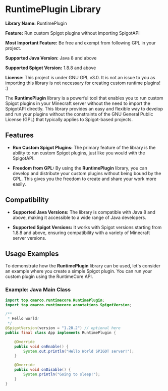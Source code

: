 # RuntimePlugin Library

**Library Name:** RuntimePlugin

**Feature:** Run custom Spigot plugins without importing SpigotAPI

**Most Important Feature:** Be free and exempt from following GPL in your project.

**Supported Java Version:** Java 8 and above

**Supported Spigot Version:** 1.8.8 and above

**License:** This project is under GNU GPL v3.0. It is not an issue to you as importing this library is not necessary for creating custom runtime plugins! :)

The **RuntimePlugin** library is a powerful tool that enables you to run custom Spigot plugins in your Minecraft server without the need to import the SpigotAPI directly. This library provides an easy and flexible way to develop and run your plugins without the constraints of the GNU General Public License (GPL) that typically applies to Spigot-based projects.

## Features

- **Run Custom Spigot Plugins:** The primary feature of the library is the ability to run custom Spigot plugins, just like you would with the SpigotAPI.

- **Freedom from GPL:** By using the **RuntimePlugin** library, you can develop and distribute your custom plugins without being bound by the GPL. This gives you the freedom to create and share your work more easily.

## Compatibility

- **Supported Java Versions:** The library is compatible with Java 8 and above, making it accessible to a wide range of Java developers.

- **Supported Spigot Versions:** It works with Spigot versions starting from 1.8.8 and above, ensuring compatibility with a variety of Minecraft server versions.

## Usage Examples

To demonstrate how the **RuntimePlugin** library can be used, let's consider an example where you create a simple Spigot plugin. You can run your custom plugin using the RuntimeCore API.

### Example: Java Main Class

```java
import top.cmarco.runtimecore.RuntimePlugin;
import top.cmarco.runtimecore.annotations.SpigotVersion;

/**
 * Hello world!
 */
@SpigotVersion(version = "1.20.2") // optional here
public final class App implements RuntimePlugin {

    @Override
    public void onEnable() {
        System.out.println("Hello World SPIGOT server!");
    }

    @Override
    public void onDisable() {
        System.println("Going to sleep!");
    }
}
```

